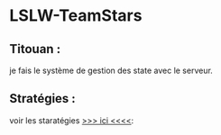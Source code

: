 LSLW-TeamStars
==============

## Titouan :
je fais le système de gestion des state avec le serveur.

## Stratégies :
 voir les staratégies [>>> ici <<<<](Stratégies.md):
